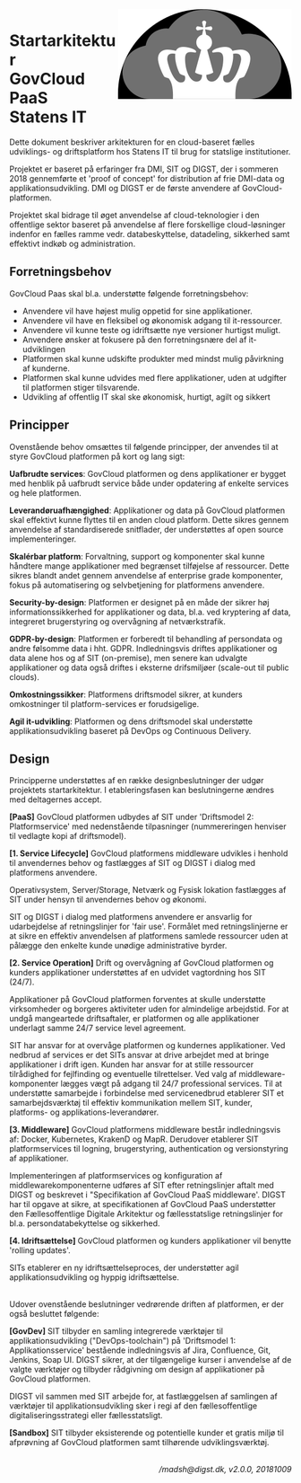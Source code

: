 <img src="cloud.svg" align="right">

# Startarkitektur <br> GovCloud PaaS<br> Statens IT

Dette dokument beskriver arkitekturen for en cloud-baseret fælles udviklings- og driftsplatform hos Statens IT til brug for statslige institutioner.

Projektet er baseret på erfaringer fra DMI, SIT og DIGST, der i sommeren 2018 gennemførte et 'proof of concept' for distribution af frie DMI-data og applikationsudvikling. DMI og DIGST er de første anvendere af GovCloud-platformen.

Projektet skal bidrage til øget anvendelse af cloud-teknologier i den offentlige sektor baseret på anvendelse af flere forskellige cloud-løsninger indenfor en fælles ramme vedr. databeskyttelse, datadeling, sikkerhed samt effektivt indkøb og administration.


## Forretningsbehov
GovCloud Paas skal bl.a. understøtte følgende forretningsbehov:

- Anvendere vil have højest mulig oppetid for sine applikationer.
- Anvendere vil have en fleksibel og økonomisk adgang til it-ressourcer.
- Anvendere vil kunne teste og idriftsætte nye versioner hurtigst muligt.
- Anvendere ønsker at fokusere på den forretningsnære del af it-udviklingen
- Platformen skal kunne udskifte produkter med mindst mulig påvirkning af kunderne.
- Platformen skal kunne udvides med flere applikationer, uden at udgifter til platformen stiger tilsvarende.
- Udvikling af offentlig IT skal ske økonomisk, hurtigt, agilt og sikkert

## Principper
Ovenstående behov omsættes til følgende principper, der anvendes til at styre GovCloud platformen på kort og lang sigt:

**Uafbrudte services**: GovCloud platformen og dens applikationer er bygget med henblik på uafbrudt service både under opdatering af enkelte services og hele platformen.

**Leverandøruafhængighed**: Applikationer og data på GovCloud platformen skal effektivt kunne flyttes til en anden cloud platform. Dette sikres gennem anvendelse af standardiserede snitflader, der understøttes af open source implementeringer.

**Skalérbar platform**: Forvaltning, support og komponenter skal kunne håndtere mange applikationer med begrænset tilføjelse af ressourcer. Dette sikres blandt andet gennem anvendelse af enterprise grade komponenter, fokus på automatisering og selvbetjening for platformens anvendere.

**Security-by-design**: Platformen er designet på en måde der sikrer høj informationssikkerhed for applikationer og data, bl.a. ved kryptering af data, integreret brugerstyring og overvågning af netværkstrafik.

**GDPR-by-design**: Platformen er forberedt til behandling af persondata og andre følsomme data i hht. GDPR. Indledningsvis driftes applikationer og data alene hos og af SIT (on-premise), men senere kan udvalgte applikationer og data også driftes i eksterne drifsmiljøer (scale-out til public clouds).

**Omkostningssikker**: Platformens driftsmodel sikrer, at kunders omkostninger til platform-services er forudsigelige.

**Agil it-udvikling**: Platformen og dens driftsmodel skal understøtte applikationsudvikling baseret på DevOps og Continuous Delivery.

## Design
Principperne understøttes af en række designbeslutninger der udgør projektets startarkitektur. I etableringsfasen kan beslutningerne ændres med deltagernes accept.

**[PaaS]** GovCloud platformen udbydes af SIT under 'Driftsmodel 2: Platformservice' med nedenstående tilpasninger (nummereringen henviser til vedlagte kopi af driftsmodel).

**[1. Service Lifecycle]** GovCloud platformens middleware udvikles i henhold til anvendernes behov og fastlægges af SIT og DIGST i dialog med platformens anvendere.

Operativsystem, Server/Storage, Netværk og Fysisk lokation fastlægges af SIT under hensyn til anvendernes behov og økonomi.

SIT og DIGST i dialog med platformens anvendere er ansvarlig for udarbejdelse af retningslinjer for 'fair use'. Formålet med retningslinjerne er at sikre en effektiv anvendelsen af platformens samlede ressourcer uden at pålægge den enkelte kunde unødige administrative byrder.

**[2. Service Operation]** Drift og overvågning af GovCloud platformen og kunders applikationer understøttes af en udvidet vagtordning hos SIT (24/7).

Applikationer på GovCloud platformen forventes at skulle understøtte virksomheder og borgeres aktiviteter uden for almindelige arbejdstid. For at undgå mangeartede driftsaftaler, er platformen og alle applikationer underlagt samme 24/7 service level agreement.

SIT har ansvar for at overvåge platformen og kundernes applikationer. Ved nedbrud af services er det SITs ansvar at drive arbejdet med at bringe applikationer i drift igen. Kunden har ansvar for at stille ressourcer tilrådighed for fejlfinding og eventuelle tilrettelser. Ved valg af middleware-komponenter lægges vægt på adgang til 24/7 professional services. Til at understøtte samarbejde i forbindelse med servicenedbrud etablerer SIT et samarbejdsværktøj til effektiv kommunikation mellem SIT, kunder, platforms- og applikations-leverandører.

**[3. Middleware]** GovCloud platformens middleware består indledningsvis af: Docker, Kubernetes, KrakenD og MapR. Derudover etablerer SIT platformservices til logning, brugerstyring, authentication og versionstyring af applikationer.

Implementeringen af platformservices og konfiguration af middlewarekomponenterne udføres af SIT efter retningslinjer aftalt med DIGST og beskrevet i "Specifikation af GovCloud PaaS middleware'. DIGST har til opgave at sikre, at specifikationen af GovCloud PaaS understøtter den Fællesoffentlige Digitale Arkitektur og fællesstatslige retningslinjer for bl.a. persondatabekyttelse og sikkerhed.

**[4. Idriftsættelse]** GovCloud platformen og kunders applikationer vil benytte 'rolling updates'.

SITs etablerer en ny idriftsættelseproces, der understøtter agil applikationsudvikling og hyppig idriftsættelse.

<br>
Udover ovenstående beslutninger vedrørende driften af platformen, er der også besluttet følgende:

**[GovDev]** SIT tilbyder en samling integrerede værktøjer til applikationsudvikling ("DevOps-toolchain")  på 'Driftsmodel 1: Applikationsservice' bestående indledningsvis af Jira, Confluence, Git, Jenkins, Soap UI. DIGST sikrer, at der tilgængelige kurser i anvendelse af de valgte værktøjer og tilbyder rådgivning om design af applikationer på GovCloud platformen.

DIGST vil sammen med SIT arbejde for, at fastlæggelsen af samlingen af værktøjer til applikationsudvikling sker i regi af den fællesoffentlige digitaliseringsstrategi eller fællesstatsligt.

**[Sandbox]** SIT tilbyder eksisterende og potentielle kunder et gratis miljø til afprøvning af GovCloud platformen samt tilhørende udviklingsværktøj.

<br>
<div align=right style="font-style: italic;">/madsh@digst.dk, v2.0.0, 20181009</div>
